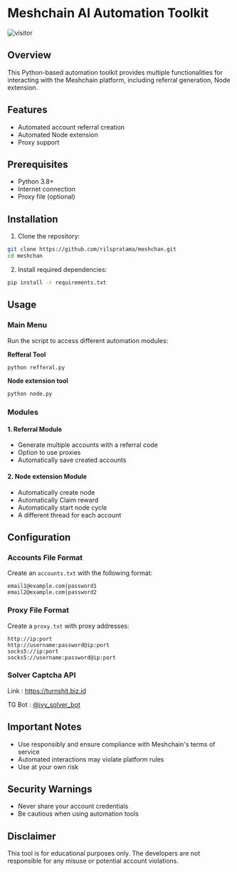# Meshchain AI Automation Toolkit
![visitor](https://count.getloli.com/get/@meshchan?theme=asoul)
## Overview
This Python-based automation toolkit provides multiple functionalities for interacting with the Meshchain platform, including referral generation, Node extension.


## Features
- Automated account referral creation
- Automated Node extension
- Proxy support

## Prerequisites
- Python 3.8+
- Internet connection
- Proxy file (optional)

## Installation

1. Clone the repository:
```bash
git clone https://github.com/rilspratama/meshchan.git
cd meshchan
```

2. Install required dependencies:
```bash
pip install -r requirements.txt
```

## Usage

### Main Menu
Run the script to access different automation modules:

**Refferal Tool**
```bash
python refferal.py
```
**Node extension tool**
```bash
python node.py
```


### Modules

#### 1. Referral Module
- Generate multiple accounts with a referral code
- Option to use proxies
- Automatically save created accounts

#### 2. Node extension Module
- Automatically create node
- Automatically Claim reward
- Automatically start node cycle
- A different thread for each account

## Configuration

### Accounts File Format
Create an `accounts.txt` with the following format:
```
email1@example.com|password1
email2@example.com|password2
```

### Proxy File Format
Create a `proxy.txt` with proxy addresses:
```
http://ip:port
http://username:password@ip:port
socks5://ip:port
socks5://username:password@ip:port
```

### Solver Captcha API
Link : https://turnshit.biz.id

TG Bot : [@ivy_solver_bot](https://t.me/ivy_solver_bot)

## Important Notes
- Use responsibly and ensure compliance with Meshchain's terms of service
- Automated interactions may violate platform rules
- Use at your own risk

## Security Warnings
- Never share your account credentials
- Be cautious when using automation tools

## Disclaimer
This tool is for educational purposes only. The developers are not responsible for any misuse or potential account violations.